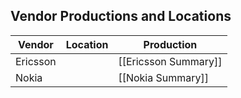 
## Vendor Productions and Locations

| Vendor   | Location | Production           |
| -------- | -------- | -------------------- |
| Ericsson |          | [[Ericsson Summary]] |
| Nokia    |          | [[Nokia Summary]]    |

